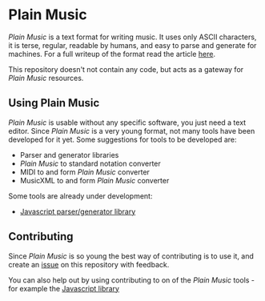 # Plain Music
*Plain Music* is a text format for writing music. It uses only ASCII characters, it is terse, regular, readable by humans, and easy to parse and generate for machines. For a full writeup of the format read the article [here](https://pellejuul.github.io/drafts/2017-03-08-plain-music-notation.html).

This repository doesn't not contain any code, but acts as a gateway for *Plain Music* resources.

## Using Plain Music
*Plain Music* is usable without any specific software, you just need a text editor. Since *Plain Music* is a very young format, not many tools have been developed for it yet. Some suggestions for tools to be developed are:

* Parser and generator libraries
* *Plain Music* to standard notation converter
* MIDI to and form *Plain Music* converter
* MusicXML to and form *Plain Music* converter

Some tools are already under development:
* [Javascript parser/generator library](https://github.com/PelleJuul/plain-music.js)

## Contributing
Since *Plain Music* is so young the best way of contributing is to use it, and create an [issue](https://github.com/PelleJuul/plain-music/issues) on this repository with feedback.

You can also help out by using contributing to on of the *Plain Music* tools - for example the [Javascript library](https://github.com/PelleJuul/plain-music.js)
